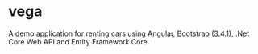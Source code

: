 # vega

A demo application for renting cars using Angular, Bootstrap (3.4.1), .Net Core Web API and Entity Framework Core.
